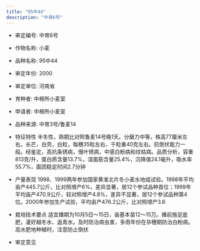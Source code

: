 ```yaml
---
title: "95中44"
description: "中育6号"
---
```

* 审定编号:  中育6号

*  作物名称:  小麦

*  品种名称:  95中44

*  审定年份:  2000

*  审定单位:  河南省

* 育种者:  中棉所小麦室

*  申请者:  中棉所小麦室

*  品种来源:  中育3号/鲁麦14

*  特征特性
半冬性，熟期比对照鲁麦14号晚1天。分蘖力中等，株高77厘米左右。长芒，白壳，白粒，每穗35粒左右，千粒重40克左右。抗倒伏能力一般。经鉴定，高抗条锈病，慢叶锈病，中感白粉病和纹枯病。品质分析，容重813克/升，蛋白质含量13.7%，湿面筋含量25.4%，沉降值24.1毫升，吸水率55.7%，面团稳定时间2.7分钟

*  产量表现
1998、1999两年参加国家黄淮北片冬小麦水地组试验。1998年平均亩产445.7公斤，比对照增产6%，差异显著，居12个参试品种首位；1999年平均亩产470.9公斤，较对照增产4.8%，差异不显著，居12个参试品种第4位。2000年参加生产试验，平均亩产476.2公斤，比对照增产3.6

*  栽培技术要点
适宜播期为10月5日～15日，亩基本苗12～15万。播前施足底肥，灌好越冬水、返青水。及时防治病虫害，多雨年份在孕穗期防治白粉病。高水肥地种植时，注意防止倒伏

*  审定意见

